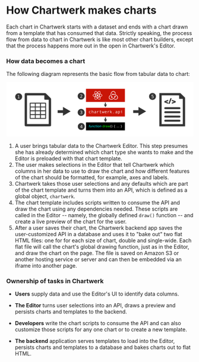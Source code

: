 # How Chartwerk makes charts

Each chart in Chartwerk starts with a dataset and ends with a chart drawn from a template that has consumed that data. Strictly speaking, the process flow from data to chart in Chartwerk is like most other chart builders, except that the process happens more out in the open in Chartwerk's Editor. 

### How data becomes a chart

The following diagram represents the basic flow from tabular data to chart:


<img src="./img/how-chartwerk-makes-charts.png" class="screenshot" />


1. A user brings tabular data to the Chartwerk Editor. This step presumes she has already determined which chart type she wants to make and the Editor is preloaded with that chart template.
2. The user makes selections in the Editor that tell Chartwerk which columns in her data to use to draw the chart and how different features of the chart should be formatted, for example, axes and labels.
3. Chartwerk takes those user selections and any defaults which are part of the chart template and turns them into an API, which is defined as a global object, `chartwerk`.
4. The chart template includes scripts written to consume the API and draw the chart using any dependencies needed. These scripts are called in the Editor -- namely, the globally defined `draw()` function -- and create a live preview of the chart for the user.
5. After a user saves their chart, the Chartwerk backend app saves the user-customized API in a database and uses it to "bake out" two flat HTML files: one for for each size of chart, double and single-wide. Each flat file will call the chart's global drawing function, just as in the Editor, and draw the chart on the page. The file is saved on Amazon S3 or another hosting service or server and can then be embedded via an iframe into another page.

### Ownership of tasks in Chartwerk

- **Users** supply data and use the Editor's UI to identify data columns. 

- **The Editor** turns user selections into an API, draws a preview and persists charts and templates to the backend.

- **Developers** write the chart scripts to consume the API and can also customize those scripts for any one chart or to create a new template.

- **The backend** application serves templates to load into the Editor, persists charts and templates to a database and bakes charts out to flat HTML.



